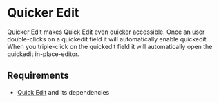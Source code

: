 # Quicker Edit
  
Quicker Edit makes Quick Edit even quicker accessible. Once an user
double-clicks on a quickedit field it will automatically enable quickedit.
When you triple-click on the quickedit field it will automatically open
the quickedit in-place-editor.

## Requirements

* [Quick Edit](https://www.drupal.org/project/quickedit) and its dependencies
